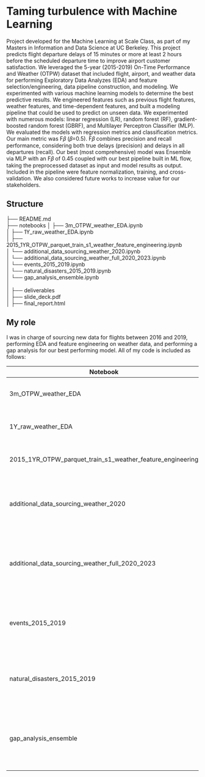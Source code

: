 # Taming turbulence with Machine Learning

Project developed for the Machine Learning at Scale Class, as part of my Masters in Information and Data Science at UC Berkeley.  This project predicts flight departure delays of 15 minutes or more at least 2 hours before the scheduled departure time to improve airport customer satisfaction. We leveraged the 5-year (2015-2019) On-Time Performance and Weather (OTPW) dataset that included flight, airport, and weather data for performing Exploratory Data Analyzes (EDA) and feature selection/engineering, data pipeline construction, and modeling. We experimented with various machine learning models to determine the best predictive results. We engineered features such as previous flight features, weather features, and time-dependent features, and built a modeling pipeline that could be used to predict on unseen data. We experimented with numerous models: linear regression (LR), random forest (RF), gradient-boosted random forest (GBRF), and Multilayer Perceptron Classifier (MLP). We evaluated the models with regression metrics and classification metrics. Our main metric was F𝛽 (𝛽=0.5). F𝛽 combines precision and recall performance, considering both true delays (precision) and delays in all departures (recall). Our best (most comprehensive) model was Ensemble via MLP with an F𝛽 of 0.45 coupled with our best pipeline built in ML flow, taking the preprocessed dataset as input and model results as output. Included in the pipeline were feature normalization, training, and cross-validation. We also considered future works to increase value for our stakeholders.

  
## Structure


├── README.md         
├── notebooks
│   ├── 3m_OTPW_weather_EDA.ipynb       
│   ├── 1Y_raw_weather_EDA.ipynb    
│   ├── 2015_1YR_OTPW_parquet_train_s1_weather_feature_engineering.ipynb        
│   └── additional_data_sourcing_weather_2020.ipynb             
│   └── additional_data_sourcing_weather_full_2020_2023.ipynb         
│   └── events_2015_2019.ipynb   
│   └── natural_disasters_2015_2019.ipynb          
│   └── gap_analysis_ensemble.ipynb          
│      
│
├── deliverables      
│   ├── slide_deck.pdf       
│   ├── final_report.html       
     


## My role
I was in charge of sourcing new data for flights between 2016 and 2019, performing EDA and feature engineering on weather data, and performing a gap analysis for our best performing model. All of my code is included as follows: 

|Notebook|Contents|
|---|---|
|3m_OTPW_weather_EDA| EDA of weather data over 3 months|
|1Y_raw_weather_EDA| EDA of weather data over 1 year|
|2015_1YR_OTPW_parquet_train_s1_weather_feature_engineering| Feature engineering for weather variables|
|additional_data_sourcing_weather_2020|Code for sourcing additional weather information for the year 2020|
|additional_data_sourcing_weather_full_2020_2023|Code for sourcing additional weather information for the year 2020-2023|
|events_2015_2019|List of US holidays and special events between 2015 and 2019|
|natural_disasters_2015_2019| Natural disasters that took place between 2015 and 2019|
|gap_analysis_ensemble| Gap analysis, examining where the best performing model is struggling|